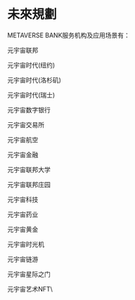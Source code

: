 # 未來規劃

METAVERSE BANK服务机构及应用场景有：

元宇宙联邦

元宇宙时代(纽约)

元宇宙时代(洛杉矶)

元宇宙时代(瑞士)

元宇宙数字银行

元宇宙交易所

元宇宙航空

元宇宙金融

元宇宙联邦大学

元宇宙联邦庄园

元宇宙科技

元宇宙药业

元宇宙黄金

元宇宙时光机

元宇宙链游

元宇宙星际之门

元宇宙艺术NFT\


&#x20;
